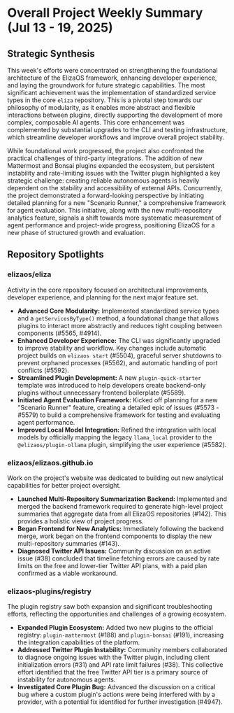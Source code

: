 # Overall Project Weekly Summary (Jul 13 - 19, 2025)

## Strategic Synthesis
This week's efforts were concentrated on strengthening the foundational architecture of the ElizaOS framework, enhancing developer experience, and laying the groundwork for future strategic capabilities. The most significant achievement was the implementation of standardized service types in the core `eliza` repository. This is a pivotal step towards our philosophy of modularity, as it enables more abstract and flexible interactions between plugins, directly supporting the development of more complex, composable AI agents. This core enhancement was complemented by substantial upgrades to the CLI and testing infrastructure, which streamline developer workflows and improve overall project stability.

While foundational work progressed, the project also confronted the practical challenges of third-party integrations. The addition of new Mattermost and Bonsai plugins expanded the ecosystem, but persistent instability and rate-limiting issues with the Twitter plugin highlighted a key strategic challenge: creating reliable autonomous agents is heavily dependent on the stability and accessibility of external APIs. Concurrently, the project demonstrated a forward-looking perspective by initiating detailed planning for a new "Scenario Runner," a comprehensive framework for agent evaluation. This initiative, along with the new multi-repository analytics feature, signals a shift towards more systematic measurement of agent performance and project-wide progress, positioning ElizaOS for a new phase of structured growth and evaluation.

## Repository Spotlights

### elizaos/eliza
Activity in the core repository focused on architectural improvements, developer experience, and planning for the next major feature set.
-   **Advanced Core Modularity:** Implemented standardized service types and a `getServicesByType()` method, a foundational change that allows plugins to interact more abstractly and reduces tight coupling between components (#5565, #4914).
-   **Enhanced Developer Experience:** The CLI was significantly upgraded to improve stability and workflow. Key changes include automatic project builds on `elizaos start` (#5504), graceful server shutdowns to prevent orphaned processes (#5562), and automatic handling of port conflicts (#5592).
-   **Streamlined Plugin Development:** A new `plugin-quick-starter` template was introduced to help developers create backend-only plugins without unnecessary frontend boilerplate (#5589).
-   **Initiated Agent Evaluation Framework:** Kicked off planning for a new "Scenario Runner" feature, creating a detailed epic of issues (#5573 - #5579) to build a comprehensive framework for testing and evaluating agent performance.
-   **Improved Local Model Integration:** Refined the integration with local models by officially mapping the legacy `llama_local` provider to the `@elizaos/plugin-ollama` plugin, simplifying the user experience (#5582).

### elizaos/elizaos.github.io
Work on the project's website was dedicated to building out new analytical capabilities for better project oversight.
-   **Launched Multi-Repository Summarization Backend:** Implemented and merged the backend framework required to generate high-level project summaries that aggregate data from all ElizaOS repositories (#142). This provides a holistic view of project progress.
-   **Began Frontend for New Analytics:** Immediately following the backend merge, work began on the frontend components to display the new multi-repository summaries (#143).
-   **Diagnosed Twitter API Issues:** Community discussion on an active issue (#38) concluded that timeline fetching errors are caused by rate limits on the free and lower-tier Twitter API plans, with a paid plan confirmed as a viable workaround.

### elizaos-plugins/registry
The plugin registry saw both expansion and significant troubleshooting efforts, reflecting the opportunities and challenges of a growing ecosystem.
-   **Expanded Plugin Ecosystem:** Added two new plugins to the official registry: `plugin-mattermost` (#188) and `plugin-bonsai` (#191), increasing the integration capabilities of the platform.
-   **Addressed Twitter Plugin Instability:** Community members collaborated to diagnose ongoing issues with the Twitter plugin, including client initialization errors (#31) and API rate limit failures (#38). This collective effort identified that the free Twitter API tier is a primary source of instability for autonomous agents.
-   **Investigated Core Plugin Bug:** Advanced the discussion on a critical bug where a custom plugin's actions were being interfered with by a provider, with a potential fix identified for further investigation (#4947).